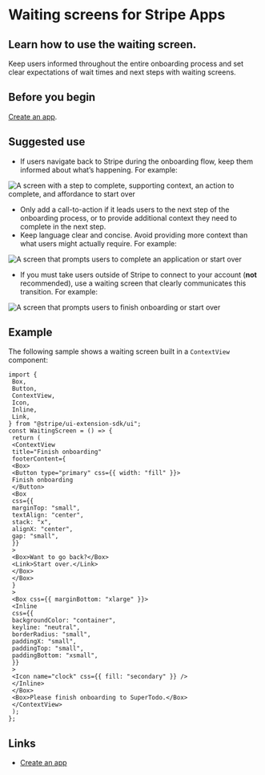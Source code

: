 # Waiting screens for Stripe Apps

## Learn how to use the waiting screen.

Keep users informed throughout the entire onboarding process and set clear
expectations of wait times and next steps with waiting screens.

## Before you begin

[Create an app](https://docs.stripe.com/stripe-apps/create-app).

## Suggested use

- If users navigate back to Stripe during the onboarding flow, keep them
informed about what’s happening. For example:

![A screen with a step to complete, supporting context, an action to complete,
and affordance to start
over](https://b.stripecdn.com/docs-statics-srv/assets/waiting-screens-01.9722e1605d31c8f01f2045f1a5587f33.png)

- Only add a call-to-action if it leads users to the next step of the onboarding
process, or to provide additional context they need to complete in the next
step.
- Keep language clear and concise. Avoid providing more context than what users
might actually require. For example:

![A screen that prompts users to complete an application or start
over](https://b.stripecdn.com/docs-statics-srv/assets/waiting-screens-02.1e3d5a7715a3911377a7c1b98575faef.png)

- If you must take users outside of Stripe to connect to your account (**not**
recommended), use a waiting screen that clearly communicates this transition.
For example:

![A screen that prompts users to finish onboarding or start
over](https://b.stripecdn.com/docs-statics-srv/assets/waiting-screens-03.d4038dfb4db72022ac2b627d863d9df8.png)

## Example

The following sample shows a waiting screen built in a `ContextView` component:

```
import {
 Box,
 Button,
 ContextView,
 Icon,
 Inline,
 Link,
} from "@stripe/ui-extension-sdk/ui";
const WaitingScreen = () => {
 return (
 <ContextView
 title="Finish onboarding"
 footerContent={
 <Box>
 <Button type="primary" css={{ width: "fill" }}>
 Finish onboarding
 </Button>
 <Box
 css={{
 marginTop: "small",
 textAlign: "center",
 stack: "x",
 alignX: "center",
 gap: "small",
 }}
 >
 <Box>Want to go back?</Box>
 <Link>Start over.</Link>
 </Box>
 </Box>
 }
 >
 <Box css={{ marginBottom: "xlarge" }}>
 <Inline
 css={{
 backgroundColor: "container",
 keyline: "neutral",
 borderRadius: "small",
 paddingX: "small",
 paddingTop: "small",
 paddingBottom: "xsmall",
 }}
 >
 <Icon name="clock" css={{ fill: "secondary" }} />
 </Inline>
 </Box>
 <Box>Please finish onboarding to SuperTodo.</Box>
 </ContextView>
 );
};
```

## Links

- [Create an app](https://docs.stripe.com/stripe-apps/create-app)